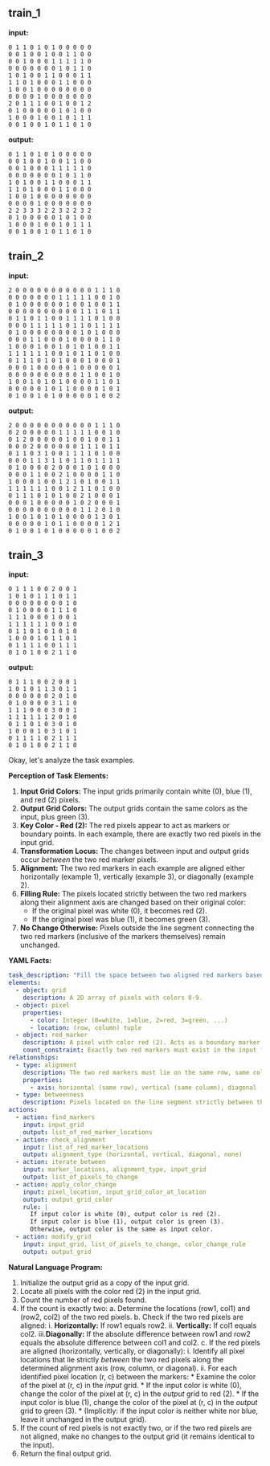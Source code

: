 
## train_1

**input:**
```
0 1 1 0 1 0 1 0 0 0 0 0
0 0 1 0 0 1 0 0 1 1 0 0
0 0 1 0 0 0 1 1 1 1 1 0
0 0 0 0 0 0 0 1 0 1 1 0
1 0 1 0 0 1 1 0 0 0 1 1
1 1 0 1 0 0 0 1 1 0 0 0
1 0 0 1 0 0 0 0 0 0 0 0
0 0 0 0 1 0 0 0 0 0 0 0
2 0 1 1 1 0 0 1 0 0 1 2
0 1 0 0 0 0 0 1 0 1 0 0
1 0 0 0 1 0 0 1 0 1 1 1
0 0 1 0 0 1 0 1 1 0 1 0
```


**output:**
```
0 1 1 0 1 0 1 0 0 0 0 0
0 0 1 0 0 1 0 0 1 1 0 0
0 0 1 0 0 0 1 1 1 1 1 0
0 0 0 0 0 0 0 1 0 1 1 0
1 0 1 0 0 1 1 0 0 0 1 1
1 1 0 1 0 0 0 1 1 0 0 0
1 0 0 1 0 0 0 0 0 0 0 0
0 0 0 0 1 0 0 0 0 0 0 0
2 2 3 3 3 2 2 3 2 2 3 2
0 1 0 0 0 0 0 1 0 1 0 0
1 0 0 0 1 0 0 1 0 1 1 1
0 0 1 0 0 1 0 1 1 0 1 0
```


## train_2

**input:**
```
2 0 0 0 0 0 0 0 0 0 0 0 1 1 1 0
0 0 0 0 0 0 0 1 1 1 1 1 0 0 1 0
0 1 0 0 0 0 0 0 1 0 0 1 0 0 1 1
0 0 0 0 0 0 0 0 0 0 1 1 1 0 1 1
0 1 1 0 1 1 0 0 1 1 1 1 0 1 0 0
0 0 0 1 1 1 1 1 0 1 1 0 1 1 1 1
0 1 0 0 0 0 0 0 0 0 1 0 1 0 0 0
0 0 0 1 1 0 0 0 1 0 0 0 0 1 1 0
1 0 0 0 1 0 0 1 0 1 0 1 0 0 1 1
1 1 1 1 1 1 0 0 1 0 1 1 0 1 0 0
0 1 1 1 0 1 0 1 0 0 0 1 0 0 0 1
0 0 0 1 0 0 0 0 0 1 0 0 0 0 0 1
0 0 0 0 0 0 0 0 0 0 1 1 0 0 1 0
1 0 0 1 0 1 0 1 0 0 0 0 1 1 0 1
0 0 0 0 0 1 0 1 1 0 0 0 0 1 0 1
0 1 0 0 1 0 1 0 0 0 0 0 1 0 0 2
```


**output:**
```
2 0 0 0 0 0 0 0 0 0 0 0 1 1 1 0
0 2 0 0 0 0 0 1 1 1 1 1 0 0 1 0
0 1 2 0 0 0 0 0 1 0 0 1 0 0 1 1
0 0 0 2 0 0 0 0 0 0 1 1 1 0 1 1
0 1 1 0 3 1 0 0 1 1 1 1 0 1 0 0
0 0 0 1 1 3 1 1 0 1 1 0 1 1 1 1
0 1 0 0 0 0 2 0 0 0 1 0 1 0 0 0
0 0 0 1 1 0 0 2 1 0 0 0 0 1 1 0
1 0 0 0 1 0 0 1 2 1 0 1 0 0 1 1
1 1 1 1 1 1 0 0 1 2 1 1 0 1 0 0
0 1 1 1 0 1 0 1 0 0 2 1 0 0 0 1
0 0 0 1 0 0 0 0 0 1 0 2 0 0 0 1
0 0 0 0 0 0 0 0 0 0 1 1 2 0 1 0
1 0 0 1 0 1 0 1 0 0 0 0 1 3 0 1
0 0 0 0 0 1 0 1 1 0 0 0 0 1 2 1
0 1 0 0 1 0 1 0 0 0 0 0 1 0 0 2
```


## train_3

**input:**
```
0 1 1 1 0 0 2 0 0 1
1 0 1 0 1 1 1 0 1 1
0 0 0 0 0 0 0 0 1 0
0 1 0 0 0 0 1 1 1 0
1 1 1 0 0 0 1 0 0 1
1 1 1 1 1 1 0 0 1 0
0 1 1 0 1 0 1 0 1 0
1 0 0 0 1 0 1 1 0 1
0 1 1 1 1 0 0 1 1 1
0 1 0 1 0 0 2 1 1 0
```


**output:**
```
0 1 1 1 0 0 2 0 0 1
1 0 1 0 1 1 3 0 1 1
0 0 0 0 0 0 2 0 1 0
0 1 0 0 0 0 3 1 1 0
1 1 1 0 0 0 3 0 0 1
1 1 1 1 1 1 2 0 1 0
0 1 1 0 1 0 3 0 1 0
1 0 0 0 1 0 3 1 0 1
0 1 1 1 1 0 2 1 1 1
0 1 0 1 0 0 2 1 1 0
```

Okay, let's analyze the task examples.

**Perception of Task Elements:**

1.  **Input Grid Colors:** The input grids primarily contain white (0), blue (1), and red (2) pixels.
2.  **Output Grid Colors:** The output grids contain the same colors as the input, plus green (3).
3.  **Key Color - Red (2):** The red pixels appear to act as markers or boundary points. In each example, there are exactly two red pixels in the input grid.
4.  **Transformation Locus:** The changes between input and output grids occur *between* the two red marker pixels.
5.  **Alignment:** The two red markers in each example are aligned either horizontally (example 1), vertically (example 3), or diagonally (example 2).
6.  **Filling Rule:** The pixels located strictly between the two red markers along their alignment axis are changed based on their original color:
    *   If the original pixel was white (0), it becomes red (2).
    *   If the original pixel was blue (1), it becomes green (3).
7.  **No Change Otherwise:** Pixels outside the line segment connecting the two red markers (inclusive of the markers themselves) remain unchanged.

**YAML Facts:**


```yaml
task_description: "Fill the space between two aligned red markers based on original pixel color."
elements:
  - object: grid
    description: A 2D array of pixels with colors 0-9.
  - object: pixel
    properties:
      - color: Integer (0=white, 1=blue, 2=red, 3=green, ...)
      - location: (row, column) tuple
  - object: red_marker
    description: A pixel with color red (2). Acts as a boundary marker.
    count_constraint: Exactly two red markers must exist in the input for the transformation to occur.
relationships:
  - type: alignment
    description: The two red markers must lie on the same row, same column, or same main diagonal.
    properties:
      - axis: horizontal (same row), vertical (same column), diagonal (abs(row_diff) == abs(col_diff))
  - type: betweenness
    description: Pixels located on the line segment strictly between the two aligned red markers.
actions:
  - action: find_markers
    input: input_grid
    output: list_of_red_marker_locations
  - action: check_alignment
    input: list_of_red_marker_locations
    output: alignment_type (horizontal, vertical, diagonal, none)
  - action: iterate_between
    input: marker_locations, alignment_type, input_grid
    output: list_of_pixels_to_change
  - action: apply_color_change
    input: pixel_location, input_grid_color_at_location
    output: output_grid_color
    rule: |
      If input color is white (0), output color is red (2).
      If input color is blue (1), output color is green (3).
      Otherwise, output color is the same as input color.
  - action: modify_grid
    input: input_grid, list_of_pixels_to_change, color_change_rule
    output: output_grid
```


**Natural Language Program:**

1.  Initialize the output grid as a copy of the input grid.
2.  Locate all pixels with the color red (2) in the input grid.
3.  Count the number of red pixels found.
4.  If the count is exactly two:
    a.  Determine the locations (row1, col1) and (row2, col2) of the two red pixels.
    b.  Check if the two red pixels are aligned:
        i.  **Horizontally:** If row1 equals row2.
        ii. **Vertically:** If col1 equals col2.
        iii.**Diagonally:** If the absolute difference between row1 and row2 equals the absolute difference between col1 and col2.
    c.  If the red pixels are aligned (horizontally, vertically, or diagonally):
        i.  Identify all pixel locations that lie strictly *between* the two red pixels along the determined alignment axis (row, column, or diagonal).
        ii. For each identified pixel location (r, c) between the markers:
            *   Examine the color of the pixel at (r, c) in the *input* grid.
            *   If the input color is white (0), change the color of the pixel at (r, c) in the *output* grid to red (2).
            *   If the input color is blue (1), change the color of the pixel at (r, c) in the *output* grid to green (3).
            *   (Implicitly: if the input color is neither white nor blue, leave it unchanged in the output grid).
5.  If the count of red pixels is not exactly two, or if the two red pixels are not aligned, make no changes to the output grid (it remains identical to the input).
6.  Return the final output grid.
